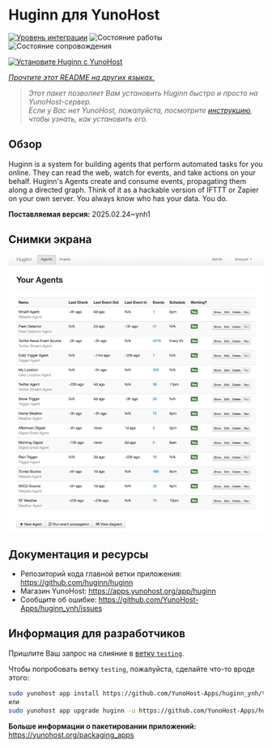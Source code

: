 <!--
Важно: этот README был автоматически сгенерирован <https://github.com/YunoHost/apps/tree/master/tools/readme_generator>
Он НЕ ДОЛЖЕН редактироваться вручную.
-->

# Huginn для YunoHost

[![Уровень интеграции](https://apps.yunohost.org/badge/integration/huginn)](https://ci-apps.yunohost.org/ci/apps/huginn/)
![Состояние работы](https://apps.yunohost.org/badge/state/huginn)
![Состояние сопровождения](https://apps.yunohost.org/badge/maintained/huginn)

[![Установите Huginn с YunoHost](https://install-app.yunohost.org/install-with-yunohost.svg)](https://install-app.yunohost.org/?app=huginn)

*[Прочтите этот README на других языках.](./ALL_README.md)*

> *Этот пакет позволяет Вам установить Huginn быстро и просто на YunoHost-сервер.*  
> *Если у Вас нет YunoHost, пожалуйста, посмотрите [инструкцию](https://yunohost.org/install), чтобы узнать, как установить его.*

## Обзор

Huginn is a system for building agents that perform automated tasks for you online. They can read the web, watch for events, and take actions on your behalf. Huginn's Agents create and consume events, propagating them along a directed graph. Think of it as a hackable version of IFTTT or Zapier on your own server. You always know who has your data. You do.

**Поставляемая версия:** 2025.02.24~ynh1

## Снимки экрана

![Снимок экрана Huginn](./doc/screenshots/your-agents.png)

## Документация и ресурсы

- Репозиторий кода главной ветки приложения: <https://github.com/huginn/huginn>
- Магазин YunoHost: <https://apps.yunohost.org/app/huginn>
- Сообщите об ошибке: <https://github.com/YunoHost-Apps/huginn_ynh/issues>

## Информация для разработчиков

Пришлите Ваш запрос на слияние в [ветку `testing`](https://github.com/YunoHost-Apps/huginn_ynh/tree/testing).

Чтобы попробовать ветку `testing`, пожалуйста, сделайте что-то вроде этого:

```bash
sudo yunohost app install https://github.com/YunoHost-Apps/huginn_ynh/tree/testing --debug
или
sudo yunohost app upgrade huginn -u https://github.com/YunoHost-Apps/huginn_ynh/tree/testing --debug
```

**Больше информации о пакетировании приложений:** <https://yunohost.org/packaging_apps>
